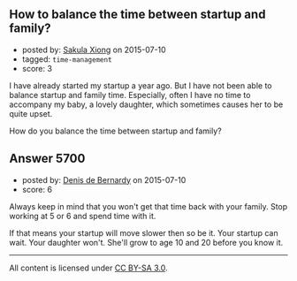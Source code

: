 ## How to balance the time between startup and family?

- posted by: [Sakula Xiong](https://stackexchange.com/users/6536467/sakula-xiong) on 2015-07-10
- tagged: `time-management`
- score: 3

I have already started my startup a year ago. But I have not been able to balance startup and family time. Especially, often I have no time to accompany my baby, a lovely daughter, which sometimes causes her to be quite upset.

How do you balance the time between startup and family?


## Answer 5700

- posted by: [Denis de Bernardy](https://stackexchange.com/users/182468/denis-de-bernardy) on 2015-07-10
- score: 6

Always keep in mind that you won't get that time back with your family. Stop working at 5 or 6 and spend time with it.

If that means your startup will move slower then so be it. Your startup can wait. Your daughter won't. She'll grow to age 10 and 20 before you know it.



---

All content is licensed under [CC BY-SA 3.0](https://creativecommons.org/licenses/by-sa/3.0/).

